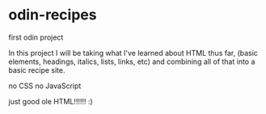 # odin-recipes
first odin project

In this project I will be taking what I've learned about HTML thus far,
(basic elements, headings, italics, lists, links, etc) and combining 
all of that into a basic recipe site.

no CSS
no JavaScript

just good ole HTML!!!!!! :) 
